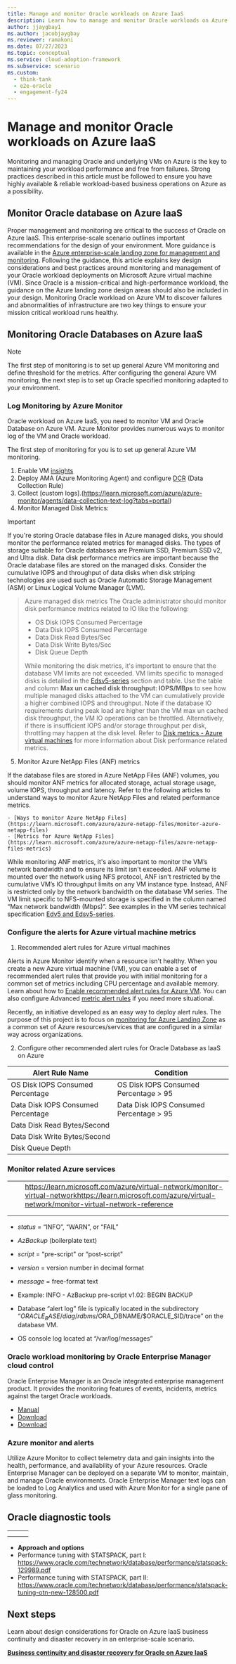 ```yaml
---
title: Manage and monitor Oracle workloads on Azure IaaS
description: Learn how to manage and monitor Oracle workloads on Azure IaaS
author: jjaygbay1
ms.author: jacobjaygbay
ms.reviewer: ramakoni
ms.date: 07/27/2023
ms.topic: conceptual
ms.service: cloud-adoption-framework
ms.subservice: scenario
ms.custom: 
  - think-tank
  - e2e-oracle
  - engagement-fy24
---
```


# Manage and monitor Oracle workloads on Azure IaaS

Monitoring and managing Oracle and underlying VMs on Azure is the key to maintaining your workload performance and free from failures. Strong practices described in this article must be followed to ensure you have highly available & reliable workload-based business operations on Azure as a possibility.

## Monitor Oracle database on Azure IaaS

Proper management and monitoring are critical to the success of Oracle on Azure IaaS. This enterprise-scale scenario outlines important recommendations for the design of your environment. More guidance is available in the [Azure enterprise-scale landing zone for management and monitoring](https://learn.microsoft.com/azure/cloud-adoption-framework/ready/landing-zone/design-area/management). Following the guidance, this article explains key design considerations and best practices around monitoring and management of your Oracle workload deployments on Microsoft Azure virtual machine (VM). Since Oracle is a mission-critical and high-performance workload, the guidance on the Azure landing zone design areas should also be included in your design. Monitoring Oracle workload on Azure VM to discover failures and abnormalities of infrastructure are two key things to ensure your mission critical workload runs healthy.

## Monitoring Oracle Databases on Azure IaaS

> [!NOTE]
> The first step of monitoring is to set up general Azure VM monitoring and define threshold for the metrics. After configuring the general Azure VM monitoring, the next step is to set up Oracle specified monitoring adapted to your environment.

### Log Monitoring by Azure Monitor

Oracle workload on Azure IaaS, you need to monitor VM and Oracle Database on Azure VM. Azure Monitor provides numerous ways to monitor log of the VM and Oracle workload.

The first step of monitoring for you is to set up general Azure VM monitoring.

  1. Enable VM [insights](https://learn.microsoft.com/azure/azure-monitor/vm/vminsights-enable-portal)
  2. Deploy AMA (Azure Monitoring Agent) and configure [DCR](https://learn.microsoft.com/azure/azure-monitor/essentials/data-collection-rule-overview) (Data Collection Rule)
  3. Collect [custom logs].(https://learn.microsoft.com/azure/azure-monitor/agents/data-collection-text-log?tabs=portal)
  4. Monitor Managed Disk Metrics:

  >[!IMPORTANT]
  >If you're storing Oracle database files in Azure managed disks, you should monitor the performance related metrics for managed disks. The types of storage suitable for Oracle databases are Premium SSD, Premium SSD v2, and Ultra disk. 
  >Data disk performance metrics are important because the Oracle database files are stored on the managed disks. Consider the cumulative IOPS and throughput of data disks when disk striping technologies are used such as Oracle Automatic Storage Management (ASM) or Linux Logical Volume Manager (LVM).

  >Azure managed disk metrics
  >The Oracle administrator should monitor disk performance metrics related to IO like the following:
  >
  >- OS Disk IOPS Consumed Percentage
  >- Data Disk IOPS Consumed Percentage
  >- Data Disk Read Bytes/Sec
  >- Data Disk Write Bytes/Sec
  >- Disk Queue Depth
  >
  >While monitoring the disk metrics, it's important to ensure that the database VM limits are not exceeded. VM limits specific to managed disks is detailed in the [Edsv5-series](https://learn.microsoft.com/azure/virtual-machines/edv5-edsv5-series#edsv5-series) section and table. Use the table and column **Max un cached disk throughput: IOPS/MBps** to see how multiple managed disks attached to the VM can cumulatively provide a higher combined IOPS and throughput. Note if the database IO requirements during peak load are higher than the VM max un cached disk throughput, the VM IO operations can be throttled. Alternatively, if there is insufficient IOPS and/or storage throughput per disk, throttling may happen at the disk level. 
  > Refer to [Disk metrics - Azure virtual machines](https://learn.microsoft.com/azure/virtual-machines/disks-metrics) for more information about Disk performance related metrics.

 5. Monitor Azure NetApp Files (ANF) metrics

   If the database files are stored in Azure NetApp Files (ANF) volumes, you should monitor ANF metrics for allocated storage, actual storage usage, volume IOPS, throughput and latency. Refer to the following articles to understand ways to monitor Azure NetApp Files and related performance metrics.

    - [Ways to monitor Azure NetApp Files](https://learn.microsoft.com/azure/azure-netapp-files/monitor-azure-netapp-files)
    - [Metrics for Azure NetApp Files](https://learn.microsoft.com/azure/azure-netapp-files/azure-netapp-files-metrics)

While monitoring ANF metrics, it's also important to monitor the VM’s network bandwidth and to ensure its limit isn't exceeded. ANF volume is mounted over the network using NFS protocol, ANF isn't restricted by the cumulative VM’s IO throughput limits on any VM instance type. Instead, ANF is restricted only by the network bandwidth on the database VM series. The VM limit specific to NFS-mounted storage is specified in the column named “Max network bandwidth (Mbps)”. See examples in the VM series technical specification [Edv5 and Edsv5-series](https://learn.microsoft.com/azure/virtual-machines/edv5-edsv5-series).

### Configure the alerts for Azure virtual machine metrics

  1. Recommended alert rules for Azure virtual machines

  Alerts in Azure Monitor identify when a resource isn't healthy. When you create a new Azure virtual machine (VM), you can enable a set of recommended alert rules that  provide you with initial monitoring for a common set of metrics including CPU percentage and available memory. Learn about how to [Enable recommended alert rules for Azure VM](https://learn.microsoft.com/azure/azure-monitor/vm/tutorial-monitor-vm-alert-recommended). You can also configure Advanced [metric alert rules](https://learn.microsoft.com/azure/azure-monitor/alerts/alerts-dynamic-thresholds) if you need more situational.

  Recently, an initiative developed as an easy way to deploy alert rules. The purpose of this project is to focus on [monitoring for Azure Landing Zone](https://github.com/Azure/alz-monitor) as a common set of Azure resources/services that are configured in a similar way across organizations. 

 2. Configure other recommended alert rules for Oracle Database as IaaS on Azure

  | **Alert Rule Name** | **Condition** |
  |---|---|
  | OS Disk IOPS Consumed Percentage | OS Disk IOPS Consumed Percentage > 95 |
  | Data Disk IOPS Consumed Percentage | Data Disk IOPS Consumed Percentage > 95 |
  | Data Disk Read Bytes/Second | |
  | Data Disk Write Bytes/Second | |
  | Disk Queue Depth | |

 
  ### Monitor related Azure services

  | | | |
  |---|---|---|
  | | | <https://learn.microsoft.com/azure/virtual-network/monitor-virtual-network><https://learn.microsoft.com/azure/virtual-network/monitor-virtual-network-reference><br> |
  | | | |
  | | | |

- _status_ = “INFO”, “WARN”, or “FAIL”
- _AzBackup_ (boilerplate text)
- _script_ = “pre-script" or “post-script"
- _version_ = version number in decimal format
- _message_ = free-format text

- Example:  INFO - AzBackup pre-script v1.02: BEGIN BACKUP
- Database “alert log” file is typically located in the subdirectory “$ORACLE_BASE/diag/rdbms/$ORA_DBNAME/$ORACLE_SID/trace” on the database VM.
- OS console log located at “/var/log/messages”

### Oracle workload monitoring by Oracle Enterprise Manager cloud control

Oracle Enterprise Manager is an Oracle integrated enterprise management product. It provides the monitoring features of events, incidents, metrics against the target Oracle workloads.

- [Manual](https://docs.oracle.com/en/enterprise-manager/index.html)
- [Download](https://www.oracle.com/enterprise-manager/downloads/cloud-control-downloads.html)
- [Download](https://blogs.oracle.com/observability/post/monitoring-best-practices-white-paper-for-enterprise-manager-13c-now-available)

### Azure monitor and alerts

Utilize Azure Monitor to collect telemetry data and gain insights into the health, performance, and availability of your Azure resources. Oracle Enterprise Manager can be deployed on a separate VM to monitor, maintain, and manage Oracle environments. Oracle Enterprise Manager text logs can be loaded to Log Analytics and used with Azure Monitor for a single pane of glass monitoring.

## Oracle diagnostic tools

| | | |
|---|---|---|
| | | |
| | | |

- **Approach and options**
- Performance tuning with STATSPACK, part I:  <https://www.oracle.com/technetwork/database/performance/statspack-129989.pdf>
- Performance tuning with STATSPACK, part II:  https://www.oracle.com/technetwork/database/performance/statspack-tuning-otn-new-128500.pdf

## Next steps

Learn about design considerations for Oracle on Azure IaaS business continuity and disaster recovery in an enterprise-scale scenario.

[**Business continuity and disaster recovery for Oracle on Azure IaaS**](https://microsofteur.sharepoint.com/:w:/t/DataMod/EV0lkrFLXaNGnSkrAz8gLToB7fnA5hCCqhg0vA1zV7Do2g?e=TgAFlf)
